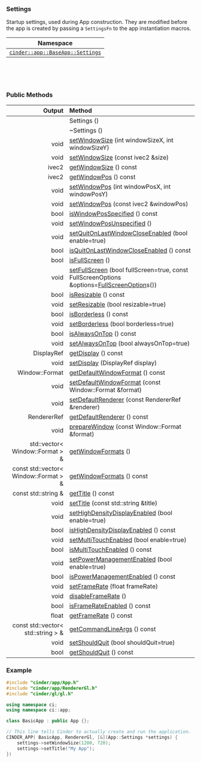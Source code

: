 ### Settings

Startup settings, used during App construction. They are modified before the app is created by passing a `SettingsFn` to the app instantiation macros.

| Namespace |
|------------
| [`cinder::app::BaseApp::Settings`](https://libcinder.org/docs/branch/master/classcinder_1_1app_1_1_app_base_1_1_settings.html)

<br>
<br>
<br>

### Public Methods

| Output        | Method                                                      |
|--------------:|:------------------------------------------------------------|
|        | Settings ()
|        | ~Settings ()
| void   | [setWindowSize](cinder__app__AppBase__Settings.setWindowSize.md) (int windowSizeX, int windowSizeY)
| void   | [setWindowSize](cinder__app__AppBase__Settings.setWindowSize.md) (const ivec2 &size)
| ivec2  | [getWindowSize](cinder__app__AppBase__Settings.getWindowSize.md) () const
| ivec2  | [getWindowPos](cinder__app__AppBase__Settings.getWindowPos.md) () const
| void   | [setWindowPos](cinder__app__AppBase__Settings.setWindowPos.md) (int windowPosX, int windowPosY)
| void   | [setWindowPos](cinder__app__AppBase__Settings.setWindowPos.md) (const ivec2 &windowPos)
| bool   | [isWindowPosSpecified](cinder__app__AppBase__Settings.isWindowPosSpecified.md) () const
| void   | [setWindowPosUnspecified](cinder__app__AppBase__Settings.setWindowPosUnspecified.md) ()
| void   | [setQuitOnLastWindowCloseEnabled](cinder__app__AppBase__Settings.setQuitOnLastWindowCloseEnabled.md) (bool enable=true)
| bool   | [isQuitOnLastWindowCloseEnabled](cinder__app__AppBase__Settings.isQuitOnLastWindowCloseEnabled.md) () const
| bool   | [isFullScreen](cinder__app__AppBase__Settings.isFullScreen.md) ()
| void   | [setFullScreen](cinder__app__AppBase__Settings.setFullScreen.md) (bool fullScreen=true, const FullScreenOptions &options=[FullScreenOption](cinder__app__AppBase__Settings.FullScreenOption.md)s())
| bool   | [isResizable](cinder__app__AppBase__Settings.isResizable.md) () const
| void   | [setResizable](cinder__app__AppBase__Settings.setResizable.md) (bool resizable=true)
| bool   | [isBorderless](cinder__app__AppBase__Settings.isBorderless.md) () const
| void   | [setBorderless](cinder__app__AppBase__Settings.setBorderless.md) (bool borderless=true)
| bool   | [isAlwaysOnTop](cinder__app__AppBase__Settings.isAlwaysOnTop.md) () const
| void   | [setAlwaysOnTop](cinder__app__AppBase__Settings.setAlwaysOnTop.md) (bool alwaysOnTop=true)
| DisplayRef   | [getDisplay](cinder__app__AppBase__Settings.getDisplay.md) () const
| void   | [setDisplay](cinder__app__AppBase__Settings.setDisplay.md) (DisplayRef display)
| Window::Format   | [getDefaultWindowFormat](cinder__app__AppBase__Settings.getDefaultWindowFormat.md) () const
| void   | [setDefaultWindowFormat](cinder__app__AppBase__Settings.setDefaultWindowFormat.md) (const Window::Format &format)
| void   | [setDefaultRenderer](cinder__app__AppBase__Settings.setDefaultRenderer.md) (const RendererRef &renderer)
| RendererRef   | [getDefaultRenderer](cinder__app__AppBase__Settings.getDefaultRenderer.md) () const
| void | [prepareWindow](cinder__app__AppBase__Settings.prepareWindow.md) (const Window::Format &format)
| std::vector< Window::Format > & | [getWindowFormats](cinder__app__AppBase__Settings.getWindowFormats.md) ()
| const std::vector< Window::Format > & | [getWindowFormats](cinder__app__AppBase__Settings.getWindowFormats.md) () const
| const std::string &   | [getTitle](cinder__app__AppBase__Settings.getTitle.md) () const
| void   | [setTitle](cinder__app__AppBase__Settings.setTitle.md) (const std::string &title)
| void   | [setHighDensityDisplayEnabled](cinder__app__AppBase__Settings.setHighDensityDisplayEnabled.md) (bool enable=true)
| bool   | [isHighDensityDisplayEnabled](cinder__app__AppBase__Settings.isHighDensityDisplayEnabled.md) () const
| void   | [setMultiTouchEnabled](cinder__app__AppBase__Settings.setMultiTouchEnabled.md) (bool enable=true)
| bool   | [isMultiTouchEnabled](cinder__app__AppBase__Settings.isMultiTouchEnabled.md) () const
| void   | [setPowerManagementEnabled](cinder__app__AppBase__Settings.setPowerManagementEnabled.md) (bool enable=true)
| bool   | [isPowerManagementEnabled](cinder__app__AppBase__Settings.isPowerManagementEnabled.md) () const
| void   | [setFrameRate](cinder__app__AppBase__Settings.setFrameRate.md) (float frameRate)
| void   | [disableFrameRate](cinder__app__AppBase__Settings.disableFrameRate.md) ()
| bool   | [isFrameRateEnabled](cinder__app__AppBase__Settings.isFrameRateEnabled.md) () const
| float   | [getFrameRate](cinder__app__AppBase__Settings.getFrameRate.md) () const
| const std::vector< std::string > &   | [getCommandLineArgs](cinder__app__AppBase__Settings.getCommandLineArgs.md) () const
| void   | [setShouldQuit](cinder__app__AppBase__Settings.setShouldQuit.md) (bool shouldQuit=true)
| bool   | [getShouldQuit](cinder__app__AppBase__Settings.getShouldQuit.md) () const

### Example

```cpp
#include "cinder/app/App.h"
#include "cinder/app/RendererGl.h"
#include "cinder/gl/gl.h"

using namespace ci;
using namespace ci::app;

class BasicApp : public App {};

// This line tells Cinder to actually create and run the application.
CINDER_APP( BasicApp, RendererGl, [&](App::Settings *settings) {
    settings->setWindowSize(1280, 720);
    settings->setTitle("My App");
})
```
